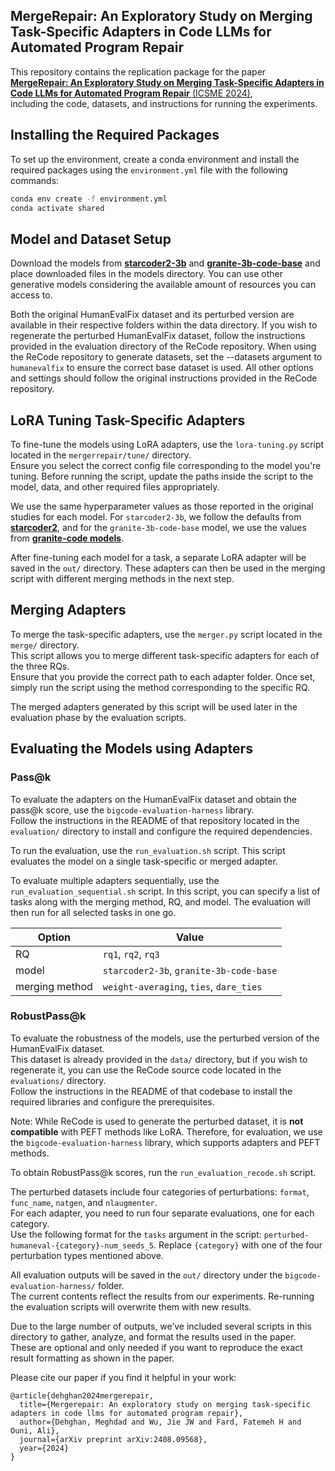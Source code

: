 ## MergeRepair: An Exploratory Study on Merging Task-Specific Adapters in Code LLMs for Automated Program Repair
This repository contains the replication package for the paper  
[**MergeRepair: An Exploratory Study on Merging Task-Specific Adapters in Code LLMs for Automated Program Repair** (ICSME 2024)](https://arxiv.org/abs/2408.09568),  
including the code, datasets, and instructions for running the experiments.

## Installing the Required Packages
To set up the environment, create a conda environment and install the required packages using the `environment.yml` file with the following commands:

```bash
conda env create -f environment.yml
conda activate shared
```

## Model and Dataset Setup
Download the models from [**starcoder2-3b**](https://huggingface.co/bigcode/starcoder2-3b) and [**granite-3b-code-base**](https://huggingface.co/ibm-granite/granite-3b-code-base-2k) and place downloaded files in the models directory. You can use other generative models considering the available amount of resources you can access to.

Both the original HumanEvalFix dataset and its perturbed version are available in their respective folders within the data directory. If you wish to regenerate the perturbed HumanEvalFix dataset, follow the instructions provided in the evaluation directory of the ReCode repository. When using the ReCode repository to generate datasets, set the --datasets argument to `humanevalfix` to ensure the correct base dataset is used. All other options and settings should follow the original instructions provided in the ReCode repository.

## LoRA Tuning Task-Specific Adapters
To fine-tune the models using LoRA adapters, use the `lora-tuning.py` script located in the `mergerrepair/tune/` directory.  
Ensure you select the correct config file corresponding to the model you're tuning. Before running the script, update the paths inside the script to the model, data, and other required files appropriately.

We use the same hyperparameter values as those reported in the original studies for each model. For `starcoder2-3b`, we follow the defaults from [**starcoder2**](https://github.com/bigcode-project/starcoder2), and for the `granite-3b-code-base` model, we use the values from [**granite-code models**](https://arxiv.org/pdf/2405.04324v1).

After fine-tuning each model for a task, a separate LoRA adapter will be saved in the `out/` directory. These adapters can then be used in the merging script with different merging methods in the next step.

## Merging Adapters
To merge the task-specific adapters, use the `merger.py` script located in the `merge/` directory.  
This script allows you to merge different task-specific adapters for each of the three RQs.  
Ensure that you provide the correct path to each adapter folder. Once set, simply run the script using the method corresponding to the specific RQ.

The merged adapters generated by this script will be used later in the evaluation phase by the evaluation scripts.

## Evaluating the Models using Adapters

### Pass@k
To evaluate the adapters on the HumanEvalFix dataset and obtain the pass@k score, use the `bigcode-evaluation-harness` library.  
Follow the instructions in the README of that repository located in the `evaluation/` directory to install and configure the required dependencies.

To run the evaluation, use the `run_evaluation.sh` script. This script evaluates the model on a single task-specific or merged adapter.

To evaluate multiple adapters sequentially, use the `run_evaluation_sequential.sh` script. In this script, you can specify a list of tasks along with the merging method, RQ, and model. The evaluation will then run for all selected tasks in one go.

| Option         | Value                                                              |
|----------------|--------------------------------------------------------------------|
| RQ             | `rq1`, `rq2`, `rq3`                                                |
| model          | `starcoder2-3b`, `granite-3b-code-base`                            |
| merging method | `weight-averaging`, `ties`, `dare_ties`                            |

### RobustPass@k

To evaluate the robustness of the models, use the perturbed version of the HumanEvalFix dataset.  
This dataset is already provided in the `data/` directory, but if you wish to regenerate it, you can use the ReCode source code located in the `evaluations/` directory.  
Follow the instructions in the README of that codebase to install the required libraries and configure the prerequisites.

Note: While ReCode is used to generate the perturbed dataset, it is **not compatible** with PEFT methods like LoRA. Therefore, for evaluation, we use the `bigcode-evaluation-harness` library, which supports adapters and PEFT methods.

To obtain RobustPass@k scores, run the `run_evaluation_recode.sh` script.

The perturbed datasets include four categories of perturbations: `format`, `func_name`, `natgen`, and `nlaugmenter`.  
For each adapter, you need to run four separate evaluations, one for each category.  
Use the following format for the `tasks` argument in the script: `perturbed-humaneval-{category}-num_seeds_5`. Replace `{category}` with one of the four perturbation types mentioned above.

All evaluation outputs will be saved in the `out/` directory under the `bigcode-evaluation-harness/` folder.  
The current contents reflect the results from our experiments. Re-running the evaluation scripts will overwrite them with new results.

Due to the large number of outputs, we’ve included several scripts in this directory to gather, analyze, and format the results used in the paper.  
These are optional and only needed if you want to reproduce the exact result formatting as shown in the paper.

Please cite our paper if you find it helpful in your work:
```
@article{dehghan2024mergerepair,
  title={Mergerepair: An exploratory study on merging task-specific adapters in code llms for automated program repair},
  author={Dehghan, Meghdad and Wu, Jie JW and Fard, Fatemeh H and Ouni, Ali},
  journal={arXiv preprint arXiv:2408.09568},
  year={2024}
}

```